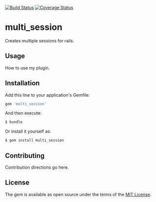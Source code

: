 [![Build Status](https://travis-ci.org/seanhuber/multi_session.svg?branch=master)](https://travis-ci.org/seanhuber/multi_session)
[![Coverage Status](https://coveralls.io/repos/github/seanhuber/multi_session/badge.svg?branch=master)](https://coveralls.io/github/seanhuber/multi_session?branch=master)

multi_session
==============

Creates multiple sessions for rails.

## Usage
How to use my plugin.

## Installation
Add this line to your application's Gemfile:

```ruby
gem 'multi_session'
```

And then execute:
```bash
$ bundle
```

Or install it yourself as:
```bash
$ gem install multi_session
```

## Contributing
Contribution directions go here.

## License
The gem is available as open source under the terms of the [MIT License](https://opensource.org/licenses/MIT).
